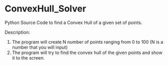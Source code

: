 # ConvexHull_Solver
Python Source Code to find a Convex Hull of a given set of points.

Description:
1. The program will create N number of points ranging from 0 to 100 (N is a number that you will input)
2. The program will try to find the convex hull of the given points and show it to the screen.
